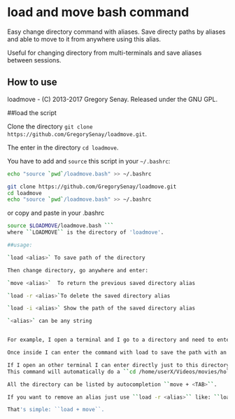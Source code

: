 # load and move bash command

Easy change directory command with aliases.
Save directy paths by aliases and able to move to it from anywhere using this alias.

Useful for changing directory from multi-terminals and save aliases between sessions.

## How to use

loadmove - (C) 2013-2017 Gregory Senay.
Released under the GNU GPL.

##load the script

Clone the directory `git clone https://github.com/GregorySenay/loadmove.git`.

The enter in the directory `cd loadmove`.

You have to add and `source` this script in your `~/.bashrc`:

```bash
echo "source `pwd`/loadmove.bash" >> ~/.bashrc
```

```bash
git clone https://github.com/GregorySenay/loadmove.git
cd loadmove
echo "source `pwd`/loadmove.bash" >> ~/.bashrc
```

or copy and paste in your .bashrc

```bash
source $LOADMOVE/loadmove.bash ```
where ``LOADMOVE`` is the directory of 'loadmove'.

##usage:

`load <alias>` To save path of the directory

Then change directory, go anywhere and enter:

`move <alias>`  To return the previous saved directory alias

`load -r <alias>`To delete the saved directory alias

`load -i <alias>` Show the path of the saved directory alias

`<alias>` can be any string


For example, I open a terminal and I go to a directory and need to enter the first time `cd /home/userX/Videos/movies/hollyday/2013/France/Marseille`.

Once inside I can enter the command with load to save the path with an alias ``load marseille2013``.

If I open an other terminal I can enter directly just to this directory by typing ``move marseille2013``.
This command will automatically do a ``cd /home/userX/Videos/movies/hollyday/2013/France/Marseille`.

All the directory can be listed by autocompletion ``move + <TAB>``.

If you want to remove an alias just use ``load -r <alias>`` like: ``load -r marseille2013``.

That's simple: ``load + move``.


